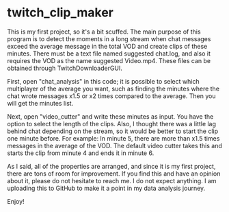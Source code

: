 # twitch_clip_maker

This is my first project, so it's a bit scuffed. The main purpose of this program is to detect the moments in a long stream when chat messages exceed the average message in the total VOD and create clips of these minutes. There must be a text file named suggested chat.log, and also it requires the VOD as the name suggested Video.mp4. These files can be obtained through TwitchDownloaderGUI.

First, open "chat_analysis" in this code; it is possible to select which multiplayer of the average you want, such as finding the minutes where the chat wrote messages x1.5 or x2 times compared to the average. Then you will get the minutes list.

Next, open "video_cutter" and write these minutes as input. You have the option to select the length of the clips. Also, I thought there was a little lag behind chat depending on the stream, so it would be better to start the clip one minute before. For example: In minute 5, there are more than x1.5 times messages in the average of the VOD. The default video cutter takes this and starts the clip from minute 4 and ends it in minute 6. 

As I said, all of the properties are arranged, and since it is my first project, there are tons of room for improvement. If you find this and have an opinion about it, please do not hesitate to reach me. I do not expect anything. I am uploading this to GitHub to make it a point in my data analysis journey.

Enjoy!
